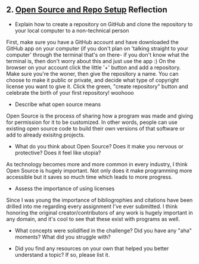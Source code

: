 ## 2. [Open Source and Repo Setup](2_set_up_repo/readme.md) Reflection

* Explain how to create a repository on GitHub and clone the repository to your local computer to a non-technical person

First, make sure you have a GitHub account and have downloaded the GitHub app on your computer (if you don't plan on 'talking straight to your computer' through the terminal that's on there- if you don't know what the terminal is, then don't worry about this and just use the app :)
On the browser on your account click the little '+' button and add a repository. Make sure you're the woner, then give the repository a name. You can choose to make it public or private, and decide what type of copyright license you want to give it. Click the green, "create repository" button and celebrate the birth of your first repository! woohooo

* Describe what open source means

Open Source is the process of sharing how a program was made and giving for permission for it to be customized. In other words, people can use existing open source code to build their own versions of that software or add to already exisitng projects.

* What do you think about Open Source? Does it make you nervous or protective? Does it feel like utopia?

As technology becomes more and more common in every industry, I think Open Source is hugely important. Not only does it make programming more accessible but it saves so much time which leads to more progress.

* Assess the importance of using licenses

Since I was young the importance of bibliogrophies and citations have been drilled into me regarding every assignment I've ever submitted. I think honoring the original creator/contributors of any work is hugely important in any domain, and it's cool to see that these exist with programs as well.

* What concepts were solidified in the challenge? Did you have any "aha" moments? What did you struggle with?



* Did you find any resources on your own that helped you better understand a topic? If so, please list it.

<!-- Add your reflection here. Remove the comment markers -->
